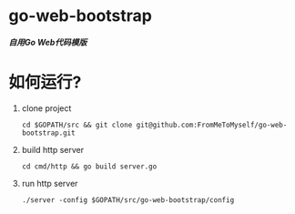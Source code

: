 # go-web-bootstrap
***自用Go Web代码模版***
# 如何运行?
1. clone project
   ```shell
   cd $GOPATH/src && git clone git@github.com:FromMeToMyself/go-web-bootstrap.git
   ```

2. build http server
   ```shell
   cd cmd/http && go build server.go
   ```

3. run http server
   ```shell
   ./server -config $GOPATH/src/go-web-bootstrap/config
   ```
